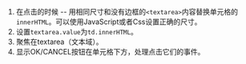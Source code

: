 
1. 在点击的时候 -- 用相同尺寸和没有边框的`<textarea>`内容替换单元格的`innerHTML`。可以使用JavaScript或者Css设置正确的尺寸。
2. 设置`textarea.value`为`td.innerHTML`。
3. 聚焦在textarea（文本域）。
4. 显示OK/CANCEL按钮在单元格下方，处理点击它们的事件。
